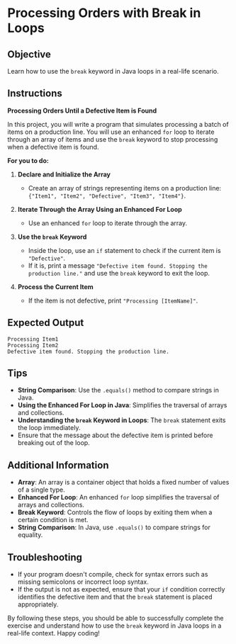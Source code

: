 # Processing Orders with Break in Loops

## Objective
Learn how to use the `break` keyword in Java loops in a real-life scenario.

## Instructions

**Processing Orders Until a Defective Item is Found**

In this project, you will write a program that simulates processing a batch of items on a production line. You will use an enhanced `for` loop to iterate through an array of items and use the `break` keyword to stop processing when a defective item is found.

**For you to do:**

1. **Declare and Initialize the Array**
   - Create an array of strings representing items on a production line: `{"Item1", "Item2", "Defective", "Item3", "Item4"}`.

2. **Iterate Through the Array Using an Enhanced For Loop**
   - Use an enhanced `for` loop to iterate through the array.

3. **Use the `break` Keyword**
   - Inside the loop, use an `if` statement to check if the current item is `"Defective"`.
   - If it is, print a message `"Defective item found. Stopping the production line."` and use the `break` keyword to exit the loop.

4. **Process the Current Item**
   - If the item is not defective, print `"Processing [ItemName]"`.

## Expected Output
```
Processing Item1
Processing Item2
Defective item found. Stopping the production line.
```

## Tips
- **String Comparison**: Use the `.equals()` method to compare strings in Java.
- **Using the Enhanced For Loop in Java**: Simplifies the traversal of arrays and collections.
- **Understanding the `break` Keyword in Loops**: The `break` statement exits the loop immediately.
- Ensure that the message about the defective item is printed before breaking out of the loop.

## Additional Information
- **Array**: An array is a container object that holds a fixed number of values of a single type.
- **Enhanced For Loop**: An enhanced `for` loop simplifies the traversal of arrays and collections.
- **Break Keyword**: Controls the flow of loops by exiting them when a certain condition is met.
- **String Comparison**: In Java, use `.equals()` to compare strings for equality.

## Troubleshooting
- If your program doesn't compile, check for syntax errors such as missing semicolons or incorrect loop syntax.
- If the output is not as expected, ensure that your `if` condition correctly identifies the defective item and that the `break` statement is placed appropriately.

By following these steps, you should be able to successfully complete the exercise and understand how to use the `break` keyword in Java loops in a real-life context. Happy coding!
